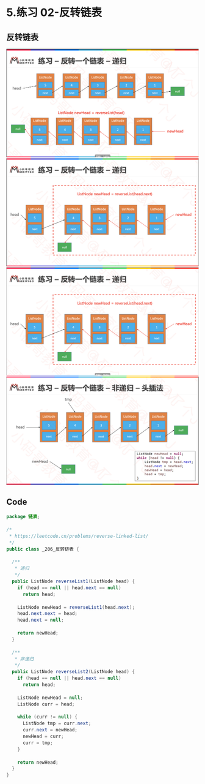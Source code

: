 # 5.练习 02-反转链表

## 反转链表

<img src="https://raw.githubusercontent.com/Amyas/picgo-bed/master/amyas.github.io/4%20copy2022-08-11-17-58-45.png" alt="4 copy2022-08-11-17-58-45" width="" height="" />

<img src="https://raw.githubusercontent.com/Amyas/picgo-bed/master/amyas.github.io/4%20copy2022-08-11-17-59-03.png" alt="4 copy2022-08-11-17-59-03" width="" height="" />

<img src="https://raw.githubusercontent.com/Amyas/picgo-bed/master/amyas.github.io/62022-08-11-18-00-01.png" alt="62022-08-11-18-00-01" width="" height="" />

<img src="https://raw.githubusercontent.com/Amyas/picgo-bed/master/amyas.github.io/62022-08-11-18-00-36.png" alt="62022-08-11-18-00-36" width="" height="" />

## Code

```java
package 链表;

/*
 * https://leetcode.cn/problems/reverse-linked-list/
 */
public class _206_反转链表 {

  /**
   * 递归
   */
  public ListNode reverseList1(ListNode head) {
    if (head == null || head.next == null)
      return head;

    ListNode newHead = reverseList1(head.next);
    head.next.next = head;
    head.next = null;

    return newHead;
  }

  /**
   * 非递归
   */
  public ListNode reverseList2(ListNode head) {
    if (head == null || head.next == null)
      return head;

    ListNode newHead = null;
    ListNode curr = head;

    while (curr != null) {
      ListNode tmp = curr.next;
      curr.next = newHead;
      newHead = curr;
      curr = tmp;
    }

    return newHead;
  }
}
```
